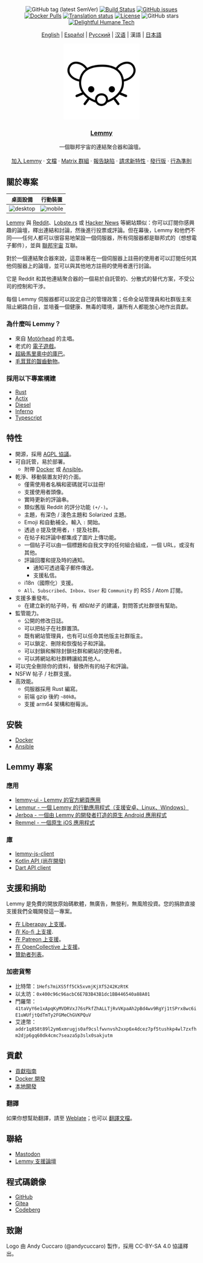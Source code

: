 <!-- This Chinese variant is generated from ./README.zh.hans.md via OpenCC and then proofread. Regional difference may occur, though. -->
<div align="center">

![GitHub tag (latest SemVer)](https://img.shields.io/github/tag/LemmyNet/lemmy.svg)
[![Build Status](https://cloud.drone.io/api/badges/LemmyNet/lemmy/status.svg)](https://cloud.drone.io/LemmyNet/lemmy/)
[![GitHub issues](https://img.shields.io/github/issues-raw/LemmyNet/lemmy.svg)](https://github.com/LemmyNet/lemmy/issues)
[![Docker Pulls](https://img.shields.io/docker/pulls/dessalines/lemmy.svg)](https://cloud.docker.com/repository/docker/dessalines/lemmy/)
[![Translation status](http://weblate.yerbamate.ml/widgets/lemmy/-/lemmy/svg-badge.svg)](http://weblate.yerbamate.ml/engage/lemmy/)
[![License](https://img.shields.io/github/license/LemmyNet/lemmy.svg)](LICENSE)
![GitHub stars](https://img.shields.io/github/stars/LemmyNet/lemmy?style=social)
[![Delightful Humane Tech](https://codeberg.org/teaserbot-labs/delightful-humane-design/raw/branch/main/humane-tech-badge.svg)](https://codeberg.org/teaserbot-labs/delightful-humane-design)

</div>

<p align="center">
  <a href="../README.md">English</a> |
  <a href="README.es.md">Español</a> |
  <a href="README.ru.md">Русский</a> |
  <a href="README.zh.hans.md">汉语</a> |
  <span>漢語</span> |
  <a href="README.ja.md">日本語</a>
</p>

<p align="center">
  <a href="https://join-lemmy.org/" rel="noopener">
 <img width=200px height=200px src="https://raw.githubusercontent.com/LemmyNet/lemmy-ui/main/src/assets/icons/favicon.svg"></a>

 <h3 align="center"><a href="https://join-lemmy.org">Lemmy</a></h3>
  <p align="center">
    一個聯邦宇宙的連結聚合器和論壇。
    <br />
    <br />
    <a href="https://join-lemmy.org">加入 Lemmy</a>
    ·
    <a href="https://join-lemmy.org/docs/en/index.html">文檔</a>
    ·
    <a href="https://matrix.to/#/#lemmy-space:matrix.org">Matrix 群組</a>
    ·
    <a href="https://github.com/LemmyNet/lemmy/issues">報告缺陷</a>
    ·
    <a href="https://github.com/LemmyNet/lemmy/issues">請求新特性</a>
    ·
    <a href="https://github.com/LemmyNet/lemmy/blob/main/RELEASES.md">發行版</a>
    ·
    <a href="https://join-lemmy.org/docs/en/code_of_conduct.html">行為準則</a>
  </p>
</p>

## 關於專案

| 桌面設備                                                                                                        | 行動裝置                                                                                                    |
| --------------------------------------------------------------------------------------------------------------- | ----------------------------------------------------------------------------------------------------------- |
| ![desktop](https://raw.githubusercontent.com/LemmyNet/joinlemmy-site/main/src/assets/images/main_screen_2.webp) | ![mobile](https://raw.githubusercontent.com/LemmyNet/joinlemmy-site/main/src/assets/images/mobile_pic.webp) |

[Lemmy](https://github.com/LemmyNet/lemmy) 與 [Reddit](https://reddit.com)、[Lobste.rs](https://lobste.rs) 或 [Hacker News](https://news.ycombinator.com/) 等網站類似：你可以訂閱你感興趣的論壇，釋出連結和討論，然後進行投票或評論。但在幕後，Lemmy 和他們不同——任何人都可以很容易地架設一個伺服器，所有伺服器都是聯邦式的（想想電子郵件），並與 [聯邦宇宙](https://zh.wikipedia.org/wiki/%E8%81%94%E9%82%A6%E5%AE%87%E5%AE%99) 互聯。

對於一個連結聚合器來說，這意味著在一個伺服器上註冊的使用者可以訂閱任何其他伺服器上的論壇，並可以與其他地方註冊的使用者進行討論。

它是 Reddit 和其他連結聚合器的一個易於自託管的、分散式的替代方案，不受公司的控制和干涉。

每個 Lemmy 伺服器都可以設定自己的管理政策；任命全站管理員和社群版主來阻止網路白目，並培養一個健康、無毒的環境，讓所有人都能放心地作出貢獻。

### 為什麼叫 Lemmy？

- 來自 [Motörhead](https://invidio.us/watch?v=pWB5JZRGl0U) 的主唱。
- 老式的 [電子遊戲](<https://en.wikipedia.org/wiki/Lemmings_(video_game)>)。
- [超級馬里奧中的庫巴](https://www.mariowiki.com/Lemmy_Koopa)。
- [毛茸茸的齧齒動物](http://sunchild.fpwc.org/lemming-the-little-giant-of-the-north/)。

### 採用以下專案構建

- [Rust](https://www.rust-lang.org)
- [Actix](https://actix.rs/)
- [Diesel](http://diesel.rs/)
- [Inferno](https://infernojs.org)
- [Typescript](https://www.typescriptlang.org/)

## 特性

- 開源，採用 [AGPL 協議](/LICENSE)。
- 可自託管，易於部署。
  - 附帶 [Docker](https://join-lemmy.org/docs/en/administration/install_docker.html) 或 [Ansible](https://join-lemmy.org/docs/en/administration/install_ansible.html)。
- 乾淨、移動裝置友好的介面。
  - 僅需使用者名稱和密碼就可以註冊!
  - 支援使用者頭像。
  - 實時更新的評論串。
  - 類似舊版 Reddit 的評分功能 `(+/-)`。
  - 主題，有深色 / 淺色主題和 Solarized 主題。
  - Emoji 和自動補全。輸入 `:` 開始。
  - 透過 `@` 提及使用者，`!` 提及社群。
  - 在帖子和評論中都集成了圖片上傳功能。
  - 一個帖子可以由一個標題和自我文字的任何組合組成，一個 URL，或沒有其他。
  - 評論回覆和提及時的通知。
    - 通知可透過電子郵件傳送。
    - 支援私信。
  - i18n（國際化）支援。
  - `All`、`Subscribed`、`Inbox`、`User` 和 `Community` 的 RSS / Atom 訂閱。
- 支援多重發布。
  - 在建立新的帖子時，有 _相似帖子_ 的建議，對問答式社群很有幫助。
- 監管能力。
  - 公開的修改日誌。
  - 可以把帖子在社群置頂。
  - 既有網站管理員，也有可以任命其他版主社群版主。
  - 可以鎖定、刪除和恢復帖子和評論。
  - 可以封鎖和解除封鎖社群和網站的使用者。
  - 可以將網站和社群轉讓給其他人。
- 可以完全刪除你的資料，替換所有的帖子和評論。
- NSFW 帖子 / 社群支援。
- 高效能。
  - 伺服器採用 Rust 編寫。
  - 前端 gzip 後約 `~80kB`。
  - 支援 arm64 架構和樹莓派。

## 安裝

- [Docker](https://join-lemmy.org/docs/en/administration/install_docker.html)
- [Ansible](https://join-lemmy.org/docs/en/administration/install_ansible.html)

## Lemmy 專案

### 應用

- [lemmy-ui - Lemmy 的官方網頁應用](https://github.com/LemmyNet/lemmy-ui)
- [Lemmur - 一個 Lemmy 的行動應用程式（支援安卓、Linux、Windows）](https://github.com/LemmurOrg/lemmur)
- [Jerboa - 一個由 Lemmy 的開發者打造的原生 Android 應用程式](https://github.com/dessalines/jerboa)
- [Remmel - 一個原生 iOS 應用程式](https://github.com/uuttff8/Lemmy-iOS)

### 庫

- [lemmy-js-client](https://github.com/LemmyNet/lemmy-js-client)
- [Kotlin API (尚在開發)](https://github.com/eiknat/lemmy-client)
- [Dart API client](https://github.com/LemmurOrg/lemmy_api_client)

## 支援和捐助

Lemmy 是免費的開放原始碼軟體，無廣告，無營利，無風險投資。您的捐款直接支援我們全職開發這一專案。

- [在 Liberapay 上支援](https://liberapay.com/Lemmy)。
- [在 Ko-fi 上支援](https://ko-fi.com/lemmynet).
- [在 Patreon 上支援](https://www.patreon.com/dessalines)。
- [在 OpenCollective 上支援](https://opencollective.com/lemmy)。
- [贊助者列表](https://join-lemmy.org/sponsors)。

### 加密貨幣

- 比特幣：`1Hefs7miXS5ff5Ck5xvmjKjXf5242KzRtK`
- 以太坊：`0x400c96c96acbC6E7B3B43B1dc1BB446540a88A01`
- 門羅幣：`41taVyY6e1xApqKyMVDRVxJ76sPkfZhALLTjRvVKpaAh2pBd4wv9RgYj1tSPrx8wc6iE1uWUfjtQdTmTy2FGMeChGVKPQuV`
- 艾達幣：`addr1q858t89l2ym6xmrugjs0af9cslfwvnvsh2xxp6x4dcez7pf5tushkp4wl7zxfhm2djp6gq60dk4cmc7seaza5p3slx0sakjutm`

## 貢獻

- [貢獻指南](https://join-lemmy.org/docs/en/contributing/contributing.html)
- [Docker 開發](https://join-lemmy.org/docs/en/contributing/docker_development.html)
- [本地開發](https://join-lemmy.org/docs/en/contributing/local_development.html)

### 翻譯

如果你想幫助翻譯，請至 [Weblate](https://weblate.yerbamate.ml/projects/lemmy/)；也可以 [翻譯文檔](https://github.com/LemmyNet/lemmy-docs#adding-a-new-language)。

## 聯絡

- [Mastodon](https://mastodon.social/@LemmyDev)
- [Lemmy 支援論壇](https://lemmy.ml/c/lemmy_support)

## 程式碼鏡像

- [GitHub](https://github.com/LemmyNet/lemmy)
- [Gitea](https://yerbamate.ml/LemmyNet/lemmy)
- [Codeberg](https://codeberg.org/LemmyNet/lemmy)

## 致謝

Logo 由 Andy Cuccaro (@andycuccaro) 製作，採用 CC-BY-SA 4.0 協議釋出。
